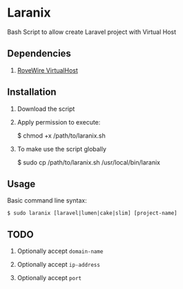 Laranix
===========

Bash Script to allow create Laravel project with Virtual Host

## Dependencies ##

1. [RoveWire VirtualHost](https://github.com/RoverWire/virtualhost)

## Installation ##

1. Download the script
2. Apply permission to execute:

    $ chmod +x /path/to/laranix.sh

3. To make use the script globally

    $ sudo cp /path/to/laranix.sh /usr/local/bin/laranix

## Usage ##

Basic command line syntax:

    $ sudo laranix [laravel|lumen|cake|slim] [project-name]

## TODO ##

1. Optionally accept `domain-name`

2. Optionally accept `ip-address`

3. Optionally accept `port`

